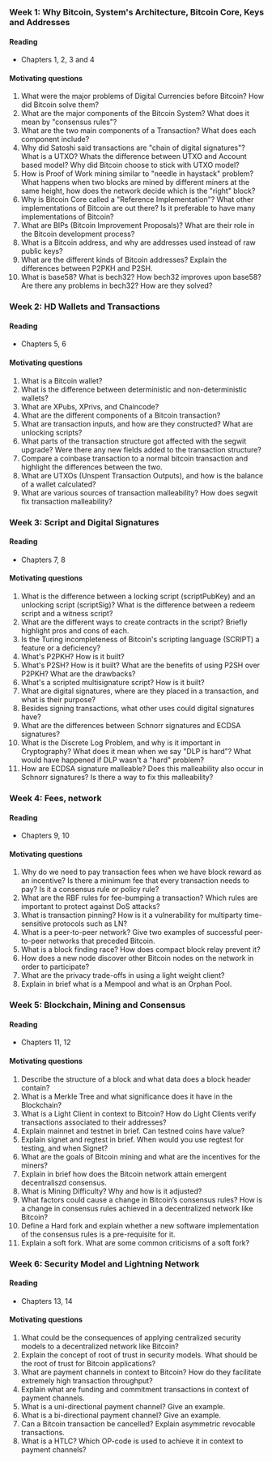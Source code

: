 ### Week 1: Why Bitcoin, System's Architecture, Bitcoin Core, Keys and Addresses

#### Reading

- Chapters 1, 2, 3 and 4

#### Motivating questions

1. What were the major problems of Digital Currencies before Bitcoin? How did Bitcoin solve them?
2. What are the major components of the Bitcoin System? What does it mean by "consensus rules"?
3. What are the two main components of a Transaction? What does each component include?
4. Why did Satoshi said transactions are "chain of digital signatures"? What is a UTXO? Whats the difference between UTXO and Account based model? Why did Bitcoin choose to stick with UTXO model?
5. How is Proof of Work mining similar to "needle in haystack" problem? What happens when two blocks are mined by different miners at the same height, how does the network decide which is the "right" block?
6. Why is Bitcoin Core called a "Reference Implementation"? What other implementations of Bitcoin are out there? Is it preferable to have many implementations of Bitcoin?
7. What are BIPs (Bitcoin Improvement Proposals)? What are their role in the Bitcoin development process?
8. What is a Bitcoin address, and why are addresses used instead of raw public keys?
9. What are the different kinds of Bitcoin addresses? Explain the differences between P2PKH and P2SH.
10. What is base58? What is bech32? How bech32 improves upon base58? Are there any problems in bech32? How are they solved?

### Week 2: HD Wallets and Transactions

#### Reading

- Chapters 5, 6

#### Motivating questions

1. What is a Bitcoin wallet?
2. What is the difference between deterministic and non-deterministic wallets?
3. What are XPubs, XPrivs, and Chaincode?
4. What are the different components of a Bitcoin transaction?
5. What are transaction inputs, and how are they constructed? What are unlocking scripts?
6. What parts of the transaction structure got affected with the segwit upgrade? Were there any new fields added to the transaction structure?
7. Compare a coinbase transaction to a normal bitcoin transaction and highlight the differences between the two.
8. What are UTXOs (Unspent Transaction Outputs), and how is the balance of a wallet calculated?
9. What are various sources of transaction malleability? How does segwit fix transaction malleability?

### Week 3: Script and Digital Signatures

#### Reading

- Chapters 7, 8

#### Motivating questions

1. What is the difference between a locking script (scriptPubKey) and an unlocking script (scriptSig)? What is the difference between a redeem script and a witness script?
2. What are the different ways to create contracts in the script? Briefly highlight pros and cons of each.
3. Is the Turing incompleteness of Bitcoin's scripting language (SCRIPT) a feature or a deficiency?
4. What's P2PKH? How is it built?
5. What's P2SH? How is it built? What are the benefits of using P2SH over P2PKH? What are the drawbacks?
6. What's a scripted multisignature script? How is it built?
7. What are digital signatures, where are they placed in a transaction, and what is their purpose?
8. Besides signing transactions, what other uses could digital signatures have?
9. What are the differences between Schnorr signatures and ECDSA signatures?
10. What is the Discrete Log Problem, and why is it important in Cryptography? What does it mean when we say "DLP is hard"? What would have happened if DLP wasn't a "hard" problem?
11. How are ECDSA signature malleable? Does this malleability also occur in Schnorr signatures? Is there a way to fix this malleability?

### Week 4: Fees, network

#### Reading

- Chapters 9, 10

#### Motivating questions

1. Why do we need to pay transaction fees when we have block reward as an incentive? Is there a minimum fee that every transaction needs to pay? Is it a consensus rule or policy rule?
2. What are the RBF rules for fee-bumping a transaction? Which rules are important to protect against DoS attacks?
3. What is transaction pinning? How is it a vulnerability for multiparty time-sensitive protocols such as LN?
4. What is a peer-to-peer network? Give two examples of successful peer-to-peer networks that preceded Bitcoin.
5. What is a block finding race? How does compact block relay prevent it?
6. How does a new node discover other Bitcoin nodes on the network in order to participate?
7. What are the privacy trade-offs in using a light weight client?
8. Explain in brief what is a Mempool and what is an Orphan Pool.

### Week 5: Blockchain, Mining and Consensus

#### Reading

- Chapters 11, 12

#### Motivating questions

1. Describe the structure of a block and what data does a block header contain?
2. What is a Merkle Tree and what significance does it have in the Blockchain?
3. What is a Light Client in context to Bitcoin? How do Light Clients verify transactions associated to their addresses?
4. Explain mainnet and testnet in brief. Can testned coins have value?
5. Explain signet and regtest in brief. When would you use regtest for testing, and when Signet?
6. What are the goals of Bitcoin mining and what are the incentives for the miners?
7. Explain in brief how does the Bitcoin network attain emergent decentraliszd consensus.
8. What is Mining Difficulty? Why and how is it adjusted?
9. What factors could cause a change in Bitcoin’s consensus rules? How is a change in consensus rules achieved in a decentralized network like Bitcoin?
10. Define a Hard fork and explain whether a new software implementation of the consensus rules is a pre-requisite for it.
11. Explain a soft fork. What are some common criticisms of a soft fork?

### Week 6: Security Model and Lightning Network

#### Reading

- Chapters 13, 14

#### Motivating questions

1. What could be the consequences of applying centralized security models to a decentralized network like Bitcoin?
2. Explain the concept of root of trust in security models. What should be the root of trust for Bitcoin applications?
3. What are payment channels in context to Bitcoin? How do they facilitate extremely high transaction throughput?
4. Explain what are funding and commitment transactions in context of payment channels.
5. What is a uni-directional payment channel? Give an example.
6. What is a bi-directional payment channel? Give an example.
7. Can a Bitcoin transaction be cancelled? Explain asymmetric revocable transactions.
8. What is a HTLC? Which OP-code is used to achieve it in context to payment channels?
